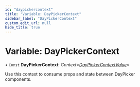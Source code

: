 ```yaml
---
id: "daypickercontext"
title: "Variable: DayPickerContext"
sidebar_label: "DayPickerContext"
custom_edit_url: null
hide_title: true
---
```


# Variable: DayPickerContext

• `Const` **DayPickerContext**: *Context*<[*DayPickerContextValue*](../interfaces/daypickercontextvalue.md)\>

Use this context to consume props and state between DayPicker components.
